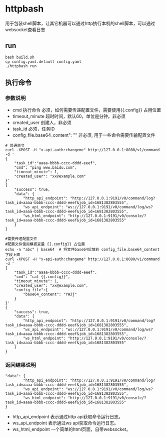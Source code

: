# httpbash
用于包装shell脚本，让其它机器可以通过http执行本机的shell脚本，可以通过websocket查看日志


## run

```
bash build.sh
cp config.yaml.default config.yaml 
./httpbash run
```

## 执行命令
### 参数说明
- cmd 执行命令 必须，如何需要传递配置文件，需要使用{{.config}} 占用位置
- timeout_minute 超时时间，默认60，单位是分钟。非必须
- created_user 创建人，非必须
- task_id 必须，任务ID
- config_file.base64_content": "" 非必须, 用于一些命令需要传输配置文件
```
# 普通命令
curl -XPOST -H "x-api-auth:changeme" http://127.0.0.1:8080/v1/command -d '
{
    "task_id":"aaaa-bbbb-cccc-dddd-eeef",
    "cmd": "ping www.baidu.com",
    "timeout_minute": 1,
    "created_user": "xx@example.com"
}'
{
    "success": true,
    "data": {
        "http_api_endpoint": "http://127.0.0.1:9191/v0/command/log?task_id=aaaa-bbbb-cccc-dddd-eeef&job_id=1681382803555",
        "ws_api_endpoint": "ws://127.0.0.1:9191/v0/command/log/ws?task_id=aaaa-bbbb-cccc-dddd-eeef&job_id=1681382803555",
        "ws_html_endpoint": "http://127.0.0.1:9191/v0/console/?task_id=aaaa-bbbb-cccc-dddd-eeef&job_id=1681382803555"
    }
}

#需要传递配置文件
#配置文件使用模板变量 {{.config}} 占位置
echo -n "abc" | base64  # 将文件base64后放到 config_file.base64_content 字段上面
curl -XPOST -H "x-api-auth:changeme" http://127.0.0.1:8080/v1/command -d '
{
    "task_id":"aaaa-bbbb-cccc-dddd-eeef",
    "cmd": "cat {{.config}}",
    "timeout_minute": 1,
    "created_user": "xx@example.com",
    "config_file":{
        "base64_content": "YWJj"
    }
}'
{
    "success": true,
    "data": {
        "http_api_endpoint": "http://127.0.0.1:9191/v0/command/log?task_id=aaaa-bbbb-cccc-dddd-eeef&job_id=1681382803555",
        "ws_api_endpoint": "ws://127.0.0.1:9191/v0/command/log/ws?task_id=aaaa-bbbb-cccc-dddd-eeef&job_id=1681382803555",
        "ws_html_endpoint": "http://127.0.0.1:9191/v0/console/?task_id=aaaa-bbbb-cccc-dddd-eeef&job_id=1681382803555"
    }
}
```

### 返回结果说明
```
"data": {
        "http_api_endpoint": "http://127.0.0.1:9191/v0/command/log?task_id=aaaa-bbbb-cccc-dddd-eeef&job_id=1681382803555",
        "ws_api_endpoint": "ws://127.0.0.1:9191/v0/command/log/ws?task_id=aaaa-bbbb-cccc-dddd-eeef&job_id=1681382803555",
        "ws_html_endpoint": "http://127.0.0.1:9191/v0/console/?task_id=aaaa-bbbb-cccc-dddd-eeef&job_id=1681382803555"
}
```
- http_api_endpoint 表示通过http api获取命令运行日志。
- ws_api_endpoint 表示通过ws api获取命令运行日志。
- ws_html_endpoint 一个简单的html页面，自带websocket。


    